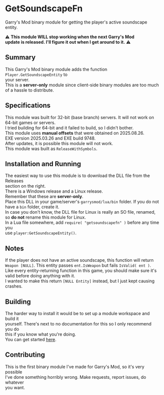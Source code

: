 # GetSoundscapeFn
Garry's Mod binary module for getting the player's active soundscape entity.  

⚠️ **This module WILL stop working when the next Garry's Mod**  
**update is released.  I'll figure it out when I get around to it.** ⚠️

## Summary  
This Garry's Mod binary module adds the function `Player.GetSoundscapeEntity` to  
your server.  
This is a **server-only** module since client-side binary modules are too much  
of a hassle to distribute.  

## Specifications
This module was built for 32-bit (base branch) servers.  It will not work on  
64-bit games or servers.  
I tried building for 64-bit and it failed to build, so I didn't bother.  
This module uses **manual offsets** that were obtained on 2025.08.26.  
EXE version 2025.03.26 and EXE build 9748.  
After updates, it is possible this module will not work.  
This module was built as `ReleaseWithSymbols`.

## Installation and Running
The easiest way to use this module is to download the DLL file from the Releases  
section on the right.  
There is a Windows release and a Linux release.  
Remember that these are **server-only**.  
Place this DLL in your game/server's `garrysmod/lua/bin` folder.  If you do not  
have a `bin` folder, create it.  
In case you don't know, the DLL file for Linux is really an SO file, renamed,  
so **do not** rename this module for Linux.  
In a Lua file somewhere, add `require( "getsoundscapefn" )` before any time you  
use `player:GetSoundscapeEntity()`.

## Notes
If the player does not have an active soundscape, this function will return  
`Weapon [NULL]`.  This entity passes `ent.IsWeapon` but fails `IsValid( ent )`.  
Like every entity-returning function in this game, you should make sure it's  
valid before doing anything with it.  
I wanted to make this return `[NULL Entity]` instead, but I just kept causing  
crashes.

## Building
The harder way to install it would be to set up a module workspace and build it  
yourself.  There's next to no documentation for this so I only recommend you do  
this if you know what you're doing.  
You can get started [here](https://wiki.facepunch.com/gmod/Creating_Binary_Modules:_Premake).

## Contributing
This is the first binary module I've made for Garry's Mod, so it's very possible  
I've done something horribly wrong.  Make requests, report issues, do whatever  
you want.
